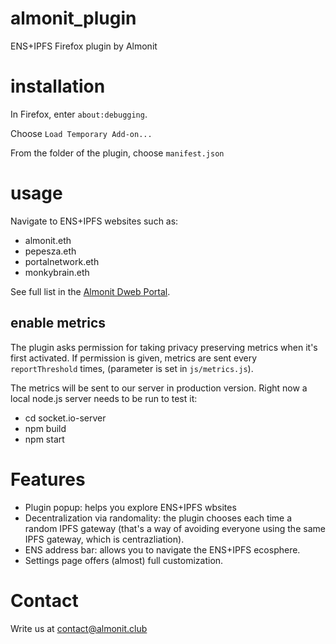 # almonit_plugin
ENS+IPFS Firefox plugin by Almonit

# installation
In Firefox, enter `about:debugging`.

Choose `Load Temporary Add-on...`

From the folder of the plugin, choose `manifest.json`

# usage
Navigate to ENS+IPFS websites such as:
- almonit.eth
- pepesza.eth
- portalnetwork.eth
- monkybrain.eth

See full list in the [Almonit Dweb Portal](http://almonit.club/).

## enable metrics
The plugin asks permission for taking privacy preserving metrics when it's first activated. If permission is given, metrics are sent every `reportThreshold` times, (parameter is set in `js/metrics.js`). 

The metrics will be sent to our server in production version. Right now a local node.js server needs to be run to test it:

- cd socket.io-server
- npm build
- npm start

# Features
- Plugin popup: helps you explore ENS+IPFS wbsites
- Decentralization via randomality: the plugin chooses each time a random IPFS gateway (that's a way of avoiding everyone using the same IPFS gateway, which is centrazliation).
- ENS address bar: allows you to navigate the ENS+IPFS ecosphere.
- Settings page offers (almost) full customization.

# Contact
Write us at contact@almonit.club
